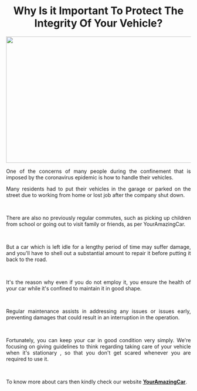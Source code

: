 <h1 style="text-align: center;">Why Is it Important To Protect The Integrity Of Your Vehicle?</h1>
<p><a href="https://youramazingcar.com/"><img style="display: block; margin-left: auto; margin-right: auto;" src="https://media.istockphoto.com/photos/female-automotive-engineer-uses-digital-tablet-with-augmented-reality-picture-id1190108791?k=20&amp;m=1190108791&amp;s=612x612&amp;w=0&amp;h=o0QKi6tfJwku7Dt_Q62P4OVP-TRssJ3nMTCvT3tJUis=" alt="" width="612" height="344" /></a></p>
<p style="text-align: justify;">One of the concerns of many people during the confinement that is imposed by the coronavirus epidemic is how to handle their vehicles.</p>
<p style="text-align: justify;">Many residents had to put their vehicles in the garage or parked on the street due to working from home or lost job after the company shut down.</p>
<p style="text-align: justify;">&nbsp;</p>
<p style="text-align: justify;">There are also no previously regular commutes, such as picking up children from school or going out to visit family or friends, as per YourAmazingCar.</p>
<p style="text-align: justify;">&nbsp;</p>
<p style="text-align: justify;">But a car which is left idle for a lengthy period of time may suffer damage, and you'll have to shell out a substantial amount to repair it before putting it back to the road.</p>
<p style="text-align: justify;">&nbsp;</p>
<p style="text-align: justify;">It's the reason why even if you do not employ it, you ensure the health of your car while it's confined to maintain it in good shape.</p>
<p style="text-align: justify;">&nbsp;</p>
<p style="text-align: justify;">Regular maintenance assists in addressing any issues or issues early, preventing damages that could result in an interruption in the operation.</p>
<p style="text-align: justify;">&nbsp;</p>
<p style="text-align: justify;">Fortunately, you can keep your car in good condition very simply. We're focusing on giving guidelines to think regarding taking care of your vehicle when it's stationary , so that you don't get scared whenever you are required to use it.</p>
<p>&nbsp;</p>
<p style="text-align: justify;">To know more about cars then kindly check our website <a href="https://youramazingcar.com/"><strong>YourAmazingCar</strong></a>.</p>
